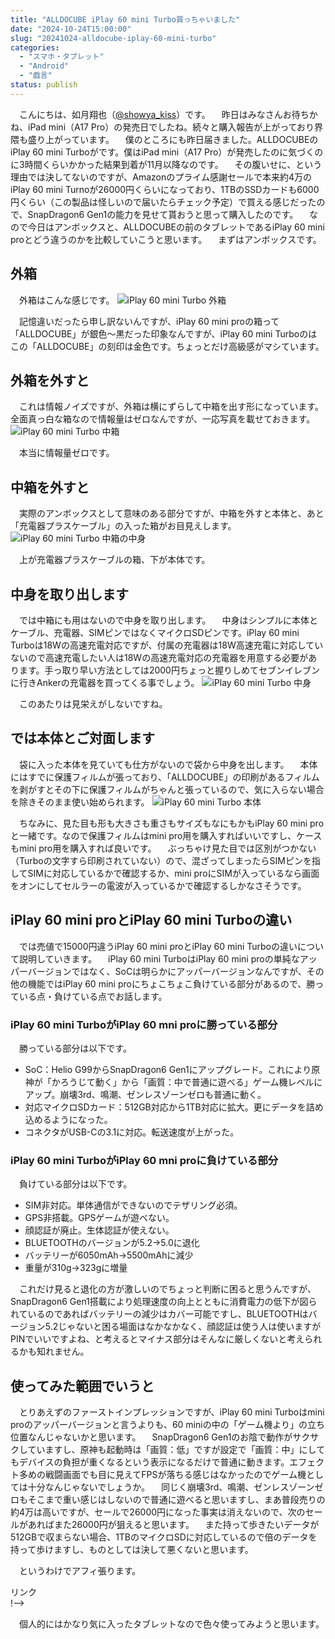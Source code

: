 ```yaml
---
title: "ALLDOCUBE iPlay 60 mini Turbo買っちゃいました"
date: "2024-10-24T15:00:00"
slug: "20241024-alldocube-iplay-60-mini-turbo"
categories: 
  - "スマホ・タブレット"
  - "Android"
  - "戯言"
status: publish
---
```


　こんにちは、如月翔也（[@showya_kiss](https://twitter.com/showya_kiss)）です。
　昨日はみなさんお待ちかね、iPad mini（A17 Pro）の発売日でしたね。続々と購入報告が上がっており界隈も盛り上がっています。
　僕のところにも昨日届きました。ALLDOCUBEのiPlay 60 mini Turboがです。僕はiPad mini（A17 Pro）が発売したのに気づくのに3時間くらいかかった結果到着が11月以降なのです。
　その腹いせに、という理由では決してないのですが、Amazonのプライム感謝セールで本来約4万のiPlay 60 mini Turnoが26000円くらいになっており、1TBのSSDカードも6000円くらい（この製品は怪しいので届いたらチェック予定）で買える感じだったので、SnapDragon6 Gen1の能力を見せて貰おうと思って購入したのです。
　なので今日はアンボックスと、ALLDOCUBEの前のタブレットであるiPlay 60 mini proとどう違うのかを比較していこうと思います。
　まずはアンボックスです。

## 外箱

　外箱はこんな感じです。
![iPlay 60 mini Turbo 外箱](img/60turbo-001.jpg)

　記憶違いだったら申し訳ないんですが、iPlay 60 mini proの箱って「ALLDOCUBE」が銀色〜黒だった印象なんですが、iPlay 60 mini Turboのはこの「ALLDOCUBE」の刻印は金色です。ちょっとだけ高級感がマシています。

## 外箱を外すと

　これは情報ノイズですが、外箱は横にずらして中箱を出す形になっています。全面真っ白な箱なので情報量はゼロなんですが、一応写真を載せておきます。
![iPlay 60 mini Turbo 中箱](img/60turbo-002.jpg)

　本当に情報量ゼロです。

## 中箱を外すと

　実際のアンボックスとして意味のある部分ですが、中箱を外すと本体と、あと「充電器プラスケーブル」の入った箱がお目見えします。
![iPlay 60 mini Turbo 中箱の中身](img/60turbo-003.jpg)

　上が充電器プラスケーブルの箱、下が本体です。

## 中身を取り出します

　では中箱にも用はないので中身を取り出します。
　中身はシンプルに本体とケーブル、充電器、SIMピンではなくマイクロSDピンです。iPlay 60 mini Turboは18Wの高速充電対応ですが、付属の充電器は18W高速充電に対応していないので高速充電したい人は18Wの高速充電対応の充電器を用意する必要があります。手っ取り早い方法としては2000円ちょっと握りしめてセブンイレブンに行きAnkerの充電器を買ってくる事でしょう。
![iPlay 60 mini Turbo 中身](img/60turbo-004.jpg)

　このあたりは見栄えがしないですね。

## では本体とご対面します

　袋に入った本体を見ていても仕方がないので袋から中身を出します。
　本体にはすでに保護フィルムが張っており、「ALLDOCUBE」の印刷があるフィルムを剥がすとその下に保護フィルムがちゃんと張っているので、気に入らない場合を除きそのまま使い始められます。
![iPlay 60 mini Turbo 本体](img/60turbo-005.jpg)

　ちなみに、見た目も形も大きさも重さもサイズもなにもかもiPlay 60 mini proと一緒です。なので保護フィルムはmini pro用を購入すればいいですし、ケースもmini pro用を購入すれば良いです。
　ぶっちゃけ見た目では区別がつかない（Turboの文字すら印刷されていない）ので、混ざってしまったらSIMピンを指してSIMに対応しているかで確認するか、mini proにSIMが入っているなら画面をオンにしてセルラーの電波が入っているかで確認するしかなさそうです。

## iPlay 60 mini proとiPlay 60 mini Turboの違い

　では売値で15000円違うiPlay 60 mini proとiPlay 60 mini Turboの違いについて説明していきます。
　iPlay 60 mini TurboはiPlay 60 mini proの単純なアッパーバージョンではなく、SoCは明らかにアッパーバージョンなんですが、その他の機能ではiPlay 60 mini proにちょこちょこ負けている部分があるので、勝っている点・負けている点でお話します。

### iPlay 60 mini TurboがiPlay 60 mni proに勝っている部分

　勝っている部分は以下です。

- SoC：Helio G99からSnapDragon6 Gen1にアップグレード。これにより原神が「かろうじて動く」から「画質：中で普通に遊べる」ゲーム機レベルにアップ。崩壊3rd、鳴潮、ゼンレスゾーンゼロも普通に動く。
- 対応マイクロSDカード：512GB対応から1TB対応に拡大。更にデータを詰め込めるようになった。
- コネクタがUSB-Cの3.1に対応。転送速度が上がった。

### iPlay 60 mini TurboがiPlay 60 mni proに負けている部分

　負けている部分は以下です。

- SIM非対応。単体通信ができないのでテザリング必須。
- GPS非搭載。GPSゲームが遊べない。
- 顔認証が廃止。生体認証が使えない。
- BLUETOOTHのバージョンが5.2→5.0に退化
- バッテリーが6050mAh→5500mAhに減少
- 重量が310g→323gに増量

　これだけ見ると退化の方が激しいのでちょっと判断に困ると思うんですが、SnapDragon6 Gen1搭載により処理速度の向上とともに消費電力の低下が図られているのであればバッテリーの減少はカバー可能ですし、BLUETOOTHはバージョン5.2じゃないと困る場面はなかなかなく、顔認証は使う人は使いますがPINでいいですよね、と考えるとマイナス部分はそんなに厳しくないと考えられるかも知れません。

## 使ってみた範囲でいうと

　とりあえずのファーストインプレッションですが、iPlay 60 mini Turboはmini proのアッパーバージョンと言うよりも、60 miniの中の「ゲーム機より」の立ち位置なんじゃないかと思います。
　SnapDragon6 Gen1のお陰で動作がサクサクしていますし、原神も起動時は「画質：低」ですが設定で「画質：中」にしてもデバイスの負担が重くなるという表示になるだけで普通に動きます。エフェクト多めの戦闘画面でも目に見えてFPSが落ちる感じはなかったのでゲーム機としては十分なんじゃないでしょうか。
　同じく崩壊3rd、鳴潮、ゼンレスゾーンゼロもそこまで重い感じはしないので普通に遊べると思いますし、まあ普段売りの約4万は高いですが、セールで26000円になった事実は消えないので、次のセールがあればまた26000円が狙えると思います。
　また持って歩きたいデータが512GBで収まらない場合、1TBのマイクロSDに対応しているので倍のデータを持って歩けますし、ものとしては決して悪くないと思います。



　というわけでアフィ張ります。
<!--! <!-- START MoshimoAffiliateEasyLink --><script type="text/javascript">(function(b,c,f,g,a,d,e){b.MoshimoAffiliateObject=a;b[a]=b[a]||function(){arguments.currentScript=c.currentScript||c.scripts[c.scripts.length-2];(b[a].q=b[a].q||[]).push(arguments)};c.getElementById(a)||(d=c.createElement(f),d.src=g,d.id=a,e=c.getElementsByTagName("body")[0],e.appendChild(d))})(window,document,"script","//dn.msmstatic.com/site/cardlink/bundle.js?20220329","msmaflink");msmaflink({"n":"ALLDOCUBE iPlay60ｍini Turbo タブレット8.4インチ Snapdragon 6Gen1 タブレット 4nmプロセス 上下スピーカー 6軸ジャイロ AnTuTuで約55万点 16GB+128GB+1TB拡張 UFS3.1 1920×1200 FHD WidevineL1 ALLDOCUBE OS Lite 5500mAh PD18W OTG C to C\/HDMI DP出力","b":"ALLDOCUBE","t":"ALLDOCUBE","d":"https:\/\/m.media-amazon.com","c_p":"\/images\/I","p":["\/41PdwoOMgoL._SL500_.jpg","\/41bQdExxWJL._SL500_.jpg","\/51tNfV7QuTL._SL500_.jpg","\/51XFYkVQISL._SL500_.jpg","\/51L223huslL._SL500_.jpg","\/516Hwd1ePPL._SL500_.jpg","\/41zmfgv6ZHL._SL500_.jpg","\/41CQc15EzoL._SL500_.jpg"],"u":{"u":"https:\/\/www.amazon.co.jp\/dp\/B0DD6CBM2Q","t":"amazon","r_v":""},"v":"2.1","b_l":[{"id":1,"u_tx":"Amazonで見る","u_bc":"#f79256","u_url":"https:\/\/www.amazon.co.jp\/dp\/B0DD6CBM2Q","a_id":2093955,"p_id":170,"pl_id":27060,"pc_id":185,"s_n":"amazon","u_so":1},{"id":2,"u_tx":"楽天市場で見る","u_bc":"#f76956","u_url":"https:\/\/search.rakuten.co.jp\/search\/mall\/ALLDOCUBE%20iPlay60%EF%BD%8Dini%20Turbo%20%E3%82%BF%E3%83%96%E3%83%AC%E3%83%83%E3%83%888.4%E3%82%A4%E3%83%B3%E3%83%81%20Snapdragon%206Gen1%20%E3%82%BF%E3%83%96%E3%83%AC%E3%83%83%E3%83%88%204nm%E3%83%97%E3%83%AD%E3%82%BB%E3%82%B9%20%E4%B8%8A%E4%B8%8B%E3%82%B9%E3%83%94%E3%83%BC%E3%82%AB%E3%83%BC%206%E8%BB%B8%E3%82%B8%E3%83%A3%E3%82%A4%E3%83%AD%20AnTuTu%E3%81%A7%E7%B4%8455%E4%B8%87%E7%82%B9%2016GB%2B128GB%2B1TB%E6%8B%A1%E5%BC%B5%20UFS3.1%201920%C3%971200%20FHD%20WidevineL1%20ALLDOCUBE%20OS%20Lite%205500mAh%20PD18W%20OTG%20C%20to%20C%2FHDMI%20DP%E5%87%BA%E5%8A%9B\/","a_id":2093954,"p_id":54,"pl_id":27059,"pc_id":54,"s_n":"rakuten","u_so":2},{"id":3,"u_tx":"Yahoo!ショッピングで見る","u_bc":"#66a7ff","u_url":"https:\/\/shopping.yahoo.co.jp\/search?first=1\u0026p=ALLDOCUBE%20iPlay60%EF%BD%8Dini%20Turbo%20%E3%82%BF%E3%83%96%E3%83%AC%E3%83%83%E3%83%888.4%E3%82%A4%E3%83%B3%E3%83%81%20Snapdragon%206Gen1%20%E3%82%BF%E3%83%96%E3%83%AC%E3%83%83%E3%83%88%204nm%E3%83%97%E3%83%AD%E3%82%BB%E3%82%B9%20%E4%B8%8A%E4%B8%8B%E3%82%B9%E3%83%94%E3%83%BC%E3%82%AB%E3%83%BC%206%E8%BB%B8%E3%82%B8%E3%83%A3%E3%82%A4%E3%83%AD%20AnTuTu%E3%81%A7%E7%B4%8455%E4%B8%87%E7%82%B9%2016GB%2B128GB%2B1TB%E6%8B%A1%E5%BC%B5%20UFS3.1%201920%C3%971200%20FHD%20WidevineL1%20ALLDOCUBE%20OS%20Lite%205500mAh%20PD18W%20OTG%20C%20to%20C%2FHDMI%20DP%E5%87%BA%E5%8A%9B","a_id":2099557,"p_id":1225,"pl_id":27061,"pc_id":1925,"s_n":"yahoo","u_so":3}],"eid":"ZZzvS","s":"s"});</script><div id="msmaflink-ZZzvS">リンク</div><!-- MoshimoAffiliateEasyLink END --> !-->

　個人的にはかなり気に入ったタブレットなので色々使ってみようと思います。